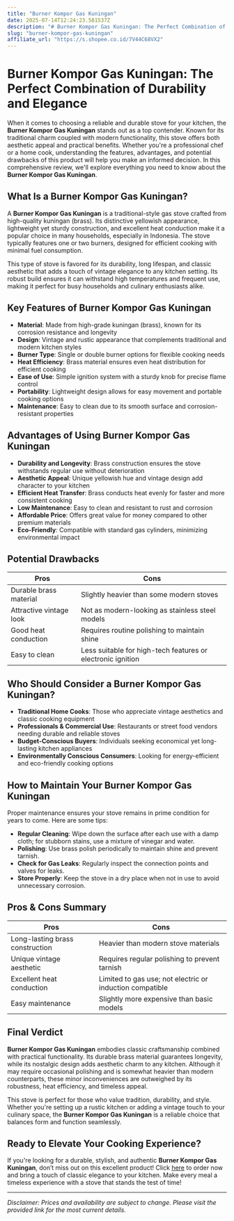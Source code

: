 ```yaml
---
title: "Burner Kompor Gas Kuningan"
date: 2025-07-14T12:24:23.581537Z
description: "# Burner Kompor Gas Kuningan: The Perfect Combination of Durability and Elegance..."
slug: "burner-kompor-gas-kuningan"
affiliate_url: "https://s.shopee.co.id/7V44C68VX2"
---
```

# Burner Kompor Gas Kuningan: The Perfect Combination of Durability and Elegance

When it comes to choosing a reliable and durable stove for your kitchen, the **Burner Kompor Gas Kuningan** stands out as a top contender. Known for its traditional charm coupled with modern functionality, this stove offers both aesthetic appeal and practical benefits. Whether you're a professional chef or a home cook, understanding the features, advantages, and potential drawbacks of this product will help you make an informed decision. In this comprehensive review, we'll explore everything you need to know about the **Burner Kompor Gas Kuningan**.

## What Is a Burner Kompor Gas Kuningan?

A **Burner Kompor Gas Kuningan** is a traditional-style gas stove crafted from high-quality kuningan (brass). Its distinctive yellowish appearance, lightweight yet sturdy construction, and excellent heat conduction make it a popular choice in many households, especially in Indonesia. The stove typically features one or two burners, designed for efficient cooking with minimal fuel consumption.

This type of stove is favored for its durability, long lifespan, and classic aesthetic that adds a touch of vintage elegance to any kitchen setting. Its robust build ensures it can withstand high temperatures and frequent use, making it perfect for busy households and culinary enthusiasts alike.

## Key Features of Burner Kompor Gas Kuningan

- **Material**: Made from high-grade kuningan (brass), known for its corrosion resistance and longevity
- **Design**: Vintage and rustic appearance that complements traditional and modern kitchen styles
- **Burner Type**: Single or double burner options for flexible cooking needs
- **Heat Efficiency**: Brass material ensures even heat distribution for efficient cooking
- **Ease of Use**: Simple ignition system with a sturdy knob for precise flame control
- **Portability**: Lightweight design allows for easy movement and portable cooking options
- **Maintenance**: Easy to clean due to its smooth surface and corrosion-resistant properties

## Advantages of Using Burner Kompor Gas Kuningan

- **Durability and Longevity**: Brass construction ensures the stove withstands regular use without deterioration
- **Aesthetic Appeal**: Unique yellowish hue and vintage design add character to your kitchen
- **Efficient Heat Transfer**: Brass conducts heat evenly for faster and more consistent cooking
- **Low Maintenance**: Easy to clean and resistant to rust and corrosion
- **Affordable Price**: Offers great value for money compared to other premium materials
- **Eco-Friendly**: Compatible with standard gas cylinders, minimizing environmental impact

## Potential Drawbacks

| Pros | Cons |
|-------|--------|
| Durable brass material | Slightly heavier than some modern stoves |
| Attractive vintage look | Not as modern-looking as stainless steel models |
| Good heat conduction | Requires routine polishing to maintain shine |
| Easy to clean | Less suitable for high-tech features or electronic ignition |

## Who Should Consider a Burner Kompor Gas Kuningan?

- **Traditional Home Cooks**: Those who appreciate vintage aesthetics and classic cooking equipment
- **Professionals & Commercial Use**: Restaurants or street food vendors needing durable and reliable stoves
- **Budget-Conscious Buyers**: Individuals seeking economical yet long-lasting kitchen appliances
- **Environmentally Conscious Consumers**: Looking for energy-efficient and eco-friendly cooking options

## How to Maintain Your Burner Kompor Gas Kuningan

Proper maintenance ensures your stove remains in prime condition for years to come. Here are some tips:

- **Regular Cleaning**: Wipe down the surface after each use with a damp cloth; for stubborn stains, use a mixture of vinegar and water.
- **Polishing**: Use brass polish periodically to maintain shine and prevent tarnish.
- **Check for Gas Leaks**: Regularly inspect the connection points and valves for leaks.
- **Store Properly**: Keep the stove in a dry place when not in use to avoid unnecessary corrosion.

## Pros & Cons Summary

| Pros | Cons |
|-------|--------|
| Long-lasting brass construction | Heavier than modern stove materials |
| Unique vintage aesthetic | Requires regular polishing to prevent tarnish |
| Excellent heat conduction | Limited to gas use; not electric or induction compatible |
| Easy maintenance | Slightly more expensive than basic models |

## Final Verdict

**Burner Kompor Gas Kuningan** embodies classic craftsmanship combined with practical functionality. Its durable brass material guarantees longevity, while its nostalgic design adds aesthetic charm to any kitchen. Although it may require occasional polishing and is somewhat heavier than modern counterparts, these minor inconveniences are outweighed by its robustness, heat efficiency, and timeless appeal.

This stove is perfect for those who value tradition, durability, and style. Whether you're setting up a rustic kitchen or adding a vintage touch to your culinary space, the **Burner Kompor Gas Kuningan** is a reliable choice that balances form and function seamlessly.

## Ready to Elevate Your Cooking Experience?

If you're looking for a durable, stylish, and authentic **Burner Kompor Gas Kuningan**, don’t miss out on this excellent product! Click [here](https://s.shopee.co.id/7V44C68VX2) to order now and bring a touch of classic elegance to your kitchen. Make every meal a timeless experience with a stove that stands the test of time!

---

*Disclaimer: Prices and availability are subject to change. Please visit the provided link for the most current details.*